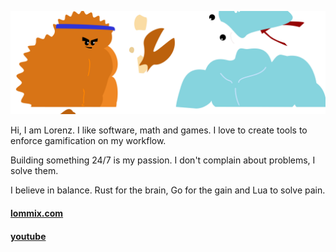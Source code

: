 ![banner](banner.svg)

Hi, I am Lorenz. I like software, math and games. I love to create tools to enforce gamification on my workflow.

Building something 24/7 is my passion. I don't complain about problems, I solve them.

I believe in balance. Rust for the brain, Go for the gain and Lua to solve pain.

#### [lommix.com](https://lommix.com)

#### [youtube](https://www.youtube.com/channel/UCd1BUXaUHWnnNLWknIgxFHg)
